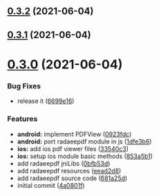 ## [0.3.2](https://github.com/hamidfzm/react-native-radaeepdf/compare/v0.3.1...v0.3.2) (2021-06-04)



## [0.3.1](https://github.com/hamidfzm/react-native-radaeepdf/compare/v0.3.1...v0.3.2) (2021-06-04)



# [0.3.0](https://github.com/hamidfzm/react-native-radaeepdf/compare/v0.3.1...v0.3.2) (2021-06-04)


### Bug Fixes

* release it ([6699e16](https://github.com/hamidfzm/react-native-radaeepdf/commit/6699e166f03df0f9345bac600d295400d801a7b8))


### Features

* **android:** implement PDFView ([0923fdc](https://github.com/hamidfzm/react-native-radaeepdf/commit/0923fdccd3a3fc90287d3d1b0564cd96d99bfe8e))
* **android:** port radaeepdf module in js ([1dfe3b6](https://github.com/hamidfzm/react-native-radaeepdf/commit/1dfe3b658f4ac6c8a22adbcc9fcc91174a4744de))
* **ios:** add ios pdf viewer files ([33540c3](https://github.com/hamidfzm/react-native-radaeepdf/commit/33540c336f58fd2b93666208dfda9c0bc332199e))
* **ios:** setup ios module basic methods ([853a5b1](https://github.com/hamidfzm/react-native-radaeepdf/commit/853a5b11373d5e7c55758e9b319780cbd106b29b))
* add radaeepdf jniLibs ([0bfb53d](https://github.com/hamidfzm/react-native-radaeepdf/commit/0bfb53dabfd0819d24d0428a757e2728b194515c))
* add radaeepdf resources ([eead2d8](https://github.com/hamidfzm/react-native-radaeepdf/commit/eead2d82caf54badb192621f6709f524b77517d8))
* add radaeepdf source code ([681a25d](https://github.com/hamidfzm/react-native-radaeepdf/commit/681a25d3b062b22591ec5bc1e2a7bbafc1f407e8))
* initial commit ([4a0801f](https://github.com/hamidfzm/react-native-radaeepdf/commit/4a0801fbba3adc2453fbba708df37c52f21cb555))

